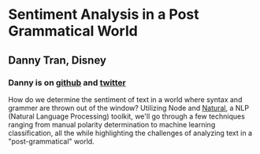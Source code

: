# Sentiment Analysis in a Post Grammatical World
## Danny Tran, Disney
### Danny is on [github](https://github.com/digidanny) and [twitter](https://twitter.com/digi_danny)

How do we determine the sentiment of text in a world where syntax and grammer are thrown out of the window?  Utilizing Node and [Natural](https://github.com/NaturalNode/natural), a NLP (Natural Language Processing) toolkit, we'll go through a few techniques ranging from manual polarity determination to machine learning classification, all the while highlighting the challenges of analyzing text in a "post-grammatical" world.
